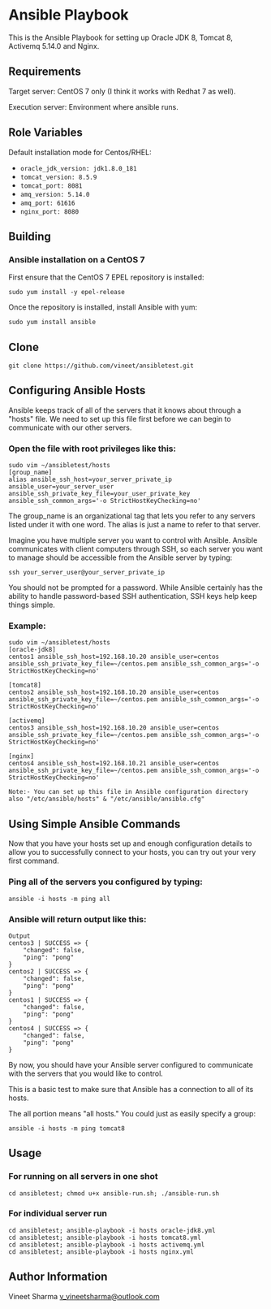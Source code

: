 Ansible Playbook
=====================

This is the Ansible Playbook for setting up Oracle JDK 8, Tomcat 8, Activemq 5.14.0 and Nginx.

Requirements
------------

Target server: CentOS 7 only (I think it works with Redhat 7 as well).

Execution server: Environment where ansible runs.

Role Variables
--------------

Default installation mode for Centos/RHEL:

* `oracle_jdk_version: jdk1.8.0_181`
* `tomcat_version: 8.5.9`
* `tomcat_port: 8081`
* `amq_version: 5.14.0`
* `amq_port: 61616`
* `nginx_port: 8080`

Building
--------

### Ansible installation on a CentOS 7

First ensure that the CentOS 7 EPEL repository is installed:
```shell
sudo yum install -y epel-release
```

Once the repository is installed, install Ansible with yum:
```shell
sudo yum install ansible
```

Clone
--------

```shell
git clone https://github.com/vineet/ansibletest.git
```

Configuring Ansible Hosts
-------------------------

Ansible keeps track of all of the servers that it knows about through a "hosts" file. We need to set up this file first before we can begin to communicate with our other servers.

### Open the file with root privileges like this:
```shell
sudo vim ~/ansibletest/hosts
[group_name]
alias ansible_ssh_host=your_server_private_ip ansible_user=your_server_user ansible_ssh_private_key_file=your_user_private_key ansible_ssh_common_args='-o StrictHostKeyChecking=no'
```

The group_name is an organizational tag that lets you refer to any servers listed under it with one word. The alias is just a name to refer to that server.

Imagine you have multiple server you want to control with Ansible. Ansible communicates with client computers through SSH, so each server you want to manage should be accessible from the Ansible server by typing:

```shell
ssh your_server_user@your_server_private_ip
```

You should not be prompted for a password. While Ansible certainly has the ability to handle password-based SSH authentication, SSH keys help keep things simple.

### Example:

```shell
sudo vim ~/ansibletest/hosts
[oracle-jdk8]
centos1 ansible_ssh_host=192.168.10.20 ansible_user=centos ansible_ssh_private_key_file=~/centos.pem ansible_ssh_common_args='-o StrictHostKeyChecking=no'

[tomcat8]
centos2 ansible_ssh_host=192.168.10.20 ansible_user=centos ansible_ssh_private_key_file=~/centos.pem ansible_ssh_common_args='-o StrictHostKeyChecking=no'

[activemq]
centos3 ansible_ssh_host=192.168.10.20 ansible_user=centos ansible_ssh_private_key_file=~/centos.pem ansible_ssh_common_args='-o StrictHostKeyChecking=no'

[nginx]
centos4 ansible_ssh_host=192.168.10.21 ansible_user=centos ansible_ssh_private_key_file=~/centos.pem ansible_ssh_common_args='-o StrictHostKeyChecking=no'
```
```shell
Note:- You can set up this file in Ansible configuration directory also "/etc/ansible/hosts" & "/etc/ansible/ansible.cfg"
```

Using Simple Ansible Commands
-----------------------------

Now that you have your hosts set up and enough configuration details to allow you to successfully connect to your hosts, you can try out your very first command.

### Ping all of the servers you configured by typing:

```shell
ansible -i hosts -m ping all
```

### Ansible will return output like this:
```shell
Output
centos3 | SUCCESS => {
    "changed": false, 
    "ping": "pong"
}
centos2 | SUCCESS => {
    "changed": false, 
    "ping": "pong"
}
centos1 | SUCCESS => {
    "changed": false, 
    "ping": "pong"
}
centos4 | SUCCESS => {
    "changed": false, 
    "ping": "pong"
}
```

By now, you should have your Ansible server configured to communicate with the servers that you would like to control.

This is a basic test to make sure that Ansible has a connection to all of its hosts.

The all portion means "all hosts." You could just as easily specify a group:

```shell
ansible -i hosts -m ping tomcat8
```

Usage
-----

### For running on all servers in one shot
```shell
cd ansibletest; chmod u+x ansible-run.sh; ./ansible-run.sh
```

### For individual server run
```shell
cd ansibletest; ansible-playbook -i hosts oracle-jdk8.yml
cd ansibletest; ansible-playbook -i hosts tomcat8.yml
cd ansibletest; ansible-playbook -i hosts activemq.yml
cd ansibletest; ansible-playbook -i hosts nginx.yml
```
Author Information
------------------
Vineet Sharma <v_vineetsharma@outlook.com>
